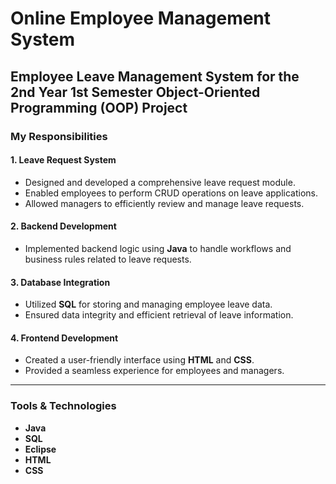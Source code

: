 # Online Employee Management System
## Employee Leave Management System for the 2nd Year 1st Semester Object-Oriented Programming (OOP) Project

### My Responsibilities

#### 1. **Leave Request System**
- Designed and developed a comprehensive leave request module.
- Enabled employees to perform CRUD operations on leave applications.
- Allowed managers to efficiently review and manage leave requests.

#### 2. **Backend Development**
- Implemented backend logic using **Java** to handle workflows and business rules related to leave requests.

#### 3. **Database Integration**
- Utilized **SQL** for storing and managing employee leave data.
- Ensured data integrity and efficient retrieval of leave information.

#### 4. **Frontend Development**
- Created a user-friendly interface using **HTML** and **CSS**.
- Provided a seamless experience for employees and managers.

---

### Tools & Technologies
- **Java**
- **SQL**
- **Eclipse**
- **HTML**
- **CSS**
